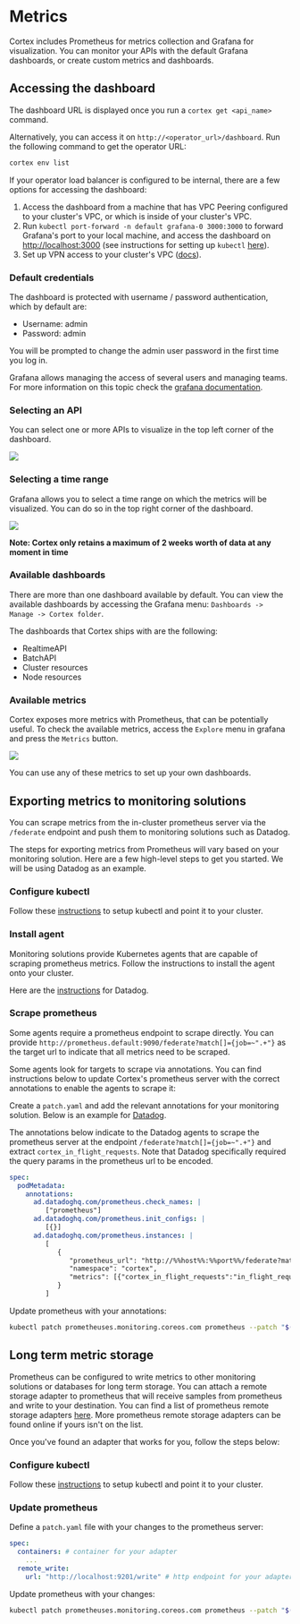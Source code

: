 # Metrics

Cortex includes Prometheus for metrics collection and Grafana for visualization. You can monitor your APIs with the default Grafana dashboards, or create custom metrics and dashboards.

## Accessing the dashboard

The dashboard URL is displayed once you run a `cortex get <api_name>` command.

Alternatively, you can access it on `http://<operator_url>/dashboard`. Run the following command to get the operator
URL:

```bash
cortex env list
```

If your operator load balancer is configured to be internal, there are a few options for accessing the dashboard:

1. Access the dashboard from a machine that has VPC Peering configured to your cluster's VPC, or which is inside of your
   cluster's VPC.
1. Run `kubectl port-forward -n default grafana-0 3000:3000` to forward Grafana's port to your local machine, and access
   the dashboard on [http://localhost:3000](http://localhost:3000) (see instructions for setting up `kubectl` [here](../advanced/kubectl.md)).
1. Set up VPN access to your cluster's
   VPC ([docs](https://docs.aws.amazon.com/vpc/latest/userguide/vpn-connections.html)).

### Default credentials

The dashboard is protected with username / password authentication, which by default are:

- Username: admin
- Password: admin

You will be prompted to change the admin user password in the first time you log in.

Grafana allows managing the access of several users and managing teams. For more information on this topic check
the [grafana documentation](https://grafana.com/docs/grafana/latest/manage-users).

### Selecting an API

You can select one or more APIs to visualize in the top left corner of the dashboard.

![](https://user-images.githubusercontent.com/7456627/107375721-57545180-6ae9-11eb-9474-ba58ad7eb0c5.png)

### Selecting a time range

Grafana allows you to select a time range on which the metrics will be visualized. You can do so in the top right corner
of the dashboard.

![](https://user-images.githubusercontent.com/7456627/107376148-d9dd1100-6ae9-11eb-8c2b-c678b41ade01.png)

**Note: Cortex only retains a maximum of 2 weeks worth of data at any moment in time**

### Available dashboards

There are more than one dashboard available by default. You can view the available dashboards by accessing the Grafana
menu: `Dashboards -> Manage -> Cortex folder`.

The dashboards that Cortex ships with are the following:

- RealtimeAPI
- BatchAPI
- Cluster resources
- Node resources

### Available metrics

Cortex exposes more metrics with Prometheus, that can be potentially useful. To check the available metrics, access the `Explore` menu in grafana and press the `Metrics` button.

![](https://user-images.githubusercontent.com/7456627/107377492-515f7000-6aeb-11eb-9b46-909120335060.png)

You can use any of these metrics to set up your own dashboards.

## Exporting metrics to monitoring solutions

You can scrape metrics from the in-cluster prometheus server via the `/federate` endpoint and push them to monitoring solutions such as Datadog.

The steps for exporting metrics from Prometheus will vary based on your monitoring solution. Here are a few high-level steps to get you started. We will be using Datadog as an example.

### Configure kubectl

Follow these [instructions](../../clusters/advanced/kubectl.md) to setup kubectl and point it to your cluster.

### Install agent

Monitoring solutions provide Kubernetes agents that are capable of scraping prometheus metrics. Follow the instructions to install the agent onto your cluster.

Here are the [instructions](https://docs.datadoghq.com/agent/kubernetes/?tab=helm#installation) for Datadog.

### Scrape prometheus

Some agents require a prometheus endpoint to scrape directly. You can provide `http://prometheus.default:9090/federate?match[]={job=~".+"}` as the target url to indicate that all metrics need to be scraped.

Some agents look for targets to scrape via annotations. You can find instructions below to update Cortex's prometheus server with the correct annotations to enable the agents to scrape it:

Create a `patch.yaml` and add the relevant annotations for your monitoring solution. Below is an example for [Datadog](https://docs.datadoghq.com/agent/kubernetes/prometheus/).

The annotations below indicate to the Datadog agents to scrape the prometheus server at the endpoint `/federate?match[]={job=~".+"}` and extract `cortex_in_flight_requests`. Note that Datadog specifically required the query params in the prometheus url to be encoded.

```yaml
spec:
  podMetadata:
    annotations:
      ad.datadoghq.com/prometheus.check_names: |
         ["prometheus"]
      ad.datadoghq.com/prometheus.init_configs: |
         [{}]
      ad.datadoghq.com/prometheus.instances: |
         [
            {
               "prometheus_url": "http://%%host%%:%%port%%/federate?match[]=%7Bjob%3D~%22.%2B%22%7D",
               "namespace": "cortex",
               "metrics": [{"cortex_in_flight_requests":"in_flight_requests"}]
            }
         ]
```

Update prometheus with your annotations:

```bash
kubectl patch prometheuses.monitoring.coreos.com prometheus --patch "$(cat patch.yaml)" --type merge
```

## Long term metric storage

Prometheus can be configured to write metrics to other monitoring solutions or databases for long term storage. You can attach a remote storage adapter to prometheus that will receive samples from prometheus and write to your destination. You can find a list of prometheus remote storage adapters [here](https://prometheus.io/docs/operating/integrations/#remote-endpoints-and-storage). More prometheus remote storage adapters can be found online if yours isn't on the list.

Once you've found an adapter that works for you, follow the steps below:

### Configure kubectl

Follow these [instructions](../../clusters/advanced/kubectl.md) to setup kubectl and point it to your cluster.

### Update prometheus

Define a `patch.yaml` file with your changes to the prometheus server:

```yaml
spec:
  containers: # container for your adapter
    ...
  remote_write:
    url: "http://localhost:9201/write" # http endpoint for your adapter
```

Update prometheus with your changes:

```bash
kubectl patch prometheuses.monitoring.coreos.com prometheus --patch "$(cat patch.yaml)" --type merge
```
